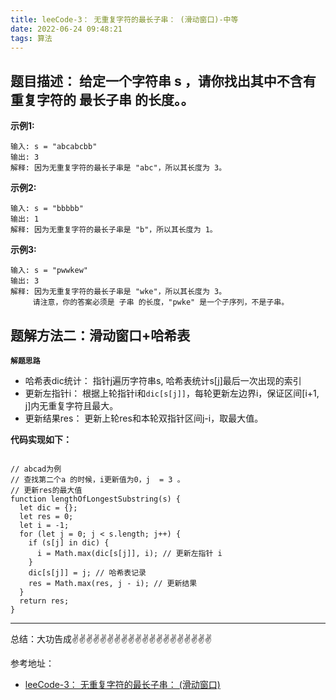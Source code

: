 ```yaml
---
title: leeCode-3： 无重复字符的最长子串： (滑动窗口)-中等
date: 2022-06-24 09:48:21
tags: 算法
---
```



<meta name="referrer" content="no-referrer"/>


## 题目描述：  给定一个字符串 s ，请你找出其中不含有重复字符的 最长子串 的长度。。

**示例1:**


```
输入: s = "abcabcbb"
输出: 3 
解释: 因为无重复字符的最长子串是 "abc"，所以其长度为 3。
```

**示例2:**

```
输入: s = "bbbbb"
输出: 1
解释: 因为无重复字符的最长子串是 "b"，所以其长度为 1。
```

**示例3:**

```
输入: s = "pwwkew"
输出: 3
解释: 因为无重复字符的最长子串是 "wke"，所以其长度为 3。
     请注意，你的答案必须是 子串 的长度，"pwke" 是一个子序列，不是子串。
```

## 题解方法二：滑动窗口+哈希表

**`解题思路`**
* 哈希表dic统计： 指针j遍历字符串s, 哈希表统计s[j]最后一次出现的索引
* 更新左指针i： 根据上轮指针i和`dic[s[j]]`，每轮更新左边界i，保证区间[i+1, j]内无重复字符且最大。
* 更新结果res： 更新上轮res和本轮双指针区间j-i，取最大值。

**代码实现如下：**

```

// abcad为例
// 查找第二个a 的时候，i更新值为0，j  = 3 。
// 更新res的最大值
function lengthOfLongestSubstring(s) {
  let dic = {};
  let res = 0;
  let i = -1;
  for (let j = 0; j < s.length; j++) {
    if (s[j] in dic) {
      i = Math.max(dic[s[j]], i); // 更新左指针 i
    }
    dic[s[j]] = j; // 哈希表记录
    res = Math.max(res, j - i); // 更新结果
  }
  return res;
}
```


 ---
总结：大功告成✌️✌️✌️✌️✌️✌️✌️✌️✌️✌️✌️✌️✌️✌️✌️✌️✌️✌️✌️✌️

参考地址：
* [leeCode-3： 无重复字符的最长子串： (滑动窗口)](https://leetcode.cn/problems/longest-substring-without-repeating-characters/description/)


